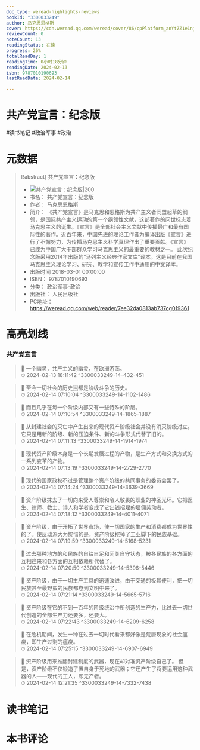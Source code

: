 ```yaml
---
doc_type: weread-highlights-reviews
bookId: "3300033249"
author: 马克思恩格斯
cover: https://cdn.weread.qq.com/weread/cover/86/cpPlatform_anYtZZ1e1njGEScqDyAUoG/t7_cpPlatform_anYtZZ1e1njGEScqDyAUoG.jpg
reviewCount: 0
noteCount: 13
readingStatus: 在读
progress: 26%
totalReadDay: 1
readingTime: 0小时18分钟
readingDate: 2024-02-13
isbn: 9787010190693
lastReadDate: 2024-02-14

---
```


# 共产党宣言：纪念版


#读书笔记 #政治军事 #政治

# 元数据
> [!abstract] 共产党宣言：纪念版
> - ![ 共产党宣言：纪念版|200](https://cdn.weread.qq.com/weread/cover/86/cpPlatform_anYtZZ1e1njGEScqDyAUoG/t7_cpPlatform_anYtZZ1e1njGEScqDyAUoG.jpg)
> - 书名： 共产党宣言：纪念版
> - 作者： 马克思恩格斯
> - 简介： 《共产党宣言》是马克思和恩格斯为共产主义者同盟起草的纲领，是国际共产主义运动的第一个纲领性文献，这部著作的问世标志着马克思主义的诞生。《宣言》是全部社会主义文献中传播最广和最有国际性的著作。近百年来，中国先进的理论工作者为编译出版《宣言》进行了不懈努力，为传播马克思主义科学真理作出了重要贡献。《宣言》已成为中国广大干部群众学习马克思主义的最重要的教材之一。
此次纪念版采用2014年出版的“马列主义经典作家文库”译本。这是目前在我国马克思主义理论学习、研究、教学和宣传工作中通用的中文译本。
> - 出版时间 2018-03-01 00:00:00
> - ISBN： 9787010190693
> - 分类： 政治军事-政治
> - 出版社： 人民出版社
> - PC地址：https://weread.qq.com/web/reader/7ee32da0813ab737cg019361

# 高亮划线


### 共产党宣言

> 📌 一个幽灵，共产主义的幽灵，在欧洲游荡。  
> ⏱ 2024-02-13 18:11:42 ^3300033249-14-432-451

> 📌 至今一切社会的历史￼都是阶级斗争的历史。  
> ⏱ 2024-02-14 07:10:04 ^3300033249-14-1102-1486

> 📌 而且几乎在每一个阶级内部又有一些特殊的阶层。  
> ⏱ 2024-02-14 07:10:54 ^3300033249-14-1865-1887

> 📌 从封建社会的灭亡中产生出来的现代资产阶级社会并没有消灭阶级对立。它只是用新的阶级、新的压迫条件、新的斗争形式代替了旧的。  
> ⏱ 2024-02-14 07:11:13 ^3300033249-14-1914-1974

> 📌 现代资产阶级本身是一个长期发展过程的产物，是生产方式和交换方式的一系列变革的产物。  
> ⏱ 2024-02-14 07:13:19 ^3300033249-14-2729-2770

> 📌 现代的国家政权不过是管理整个资产阶级的共同事务的委员会罢了。  
> ⏱ 2024-02-14 07:14:24 ^3300033249-14-3639-3669

> 📌 资产阶级抹去了一切向来受人尊崇和令人敬畏的职业的神圣光环。它把医生、律师、教士、诗人和学者变成了它出钱招雇的雇佣劳动者。  
> ⏱ 2024-02-14 07:18:12 ^3300033249-14-4011-4071

> 📌 资产阶级，由于开拓了世界市场，使一切国家的生产和消费都成为世界性的了。使反动派大为惋惜的是，资产阶级挖掉了工业脚下的民族基础。  
> ⏱ 2024-02-14 07:19:59 ^3300033249-14-5168-5231

> 📌 过去那种地方的和民族的自给自足和闭关自守状态，被各民族的各方面的互相往来和各方面的互相依赖所代替了。  
> ⏱ 2024-02-14 07:20:50 ^3300033249-14-5396-5446

> 📌 资产阶级，由于一切生产工具的迅速改进，由于交通的极其便利，把一切民族甚至最野蛮的民族都卷到文明中来了。  
> ⏱ 2024-02-14 07:21:14 ^3300033249-14-5665-5716

> 📌 资产阶级在它的不到一百年的阶级统治中所创造的生产力，比过去一切世代创造的全部生产力还要多，还要大。  
> ⏱ 2024-02-14 07:22:43 ^3300033249-14-6209-6258

> 📌 在危机期间，发生一种在过去一切时代看来都好像是荒唐现象的社会瘟疫，即生产过剩的瘟疫。  
> ⏱ 2024-02-14 07:25:15 ^3300033249-14-6907-6949

> 📌 资产阶级用来推翻封建制度的武器，现在却对准资产阶级自己了。
但是，资产阶级不仅锻造了置自身于死地的武器；它还产生了将要运用这种武器的人——现代的工人，即无产者。  
> ⏱ 2024-02-14 12:21:35 ^3300033249-14-7332-7438



# 读书笔记




# 本书评论

